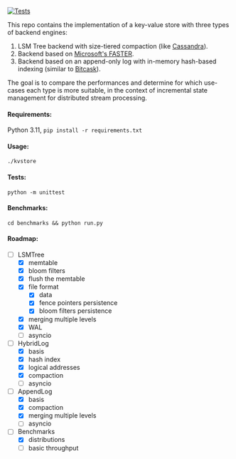 [![Tests](https://github.com/nikosgavalas/kvstore/actions/workflows/run_tests.yml/badge.svg)](https://github.com/nikosgavalas/kvstore/actions/workflows/run_tests.yml)

This repo contains the implementation of a key-value store with three types of backend engines:
1. LSM Tree backend with size-tiered compaction (like [Cassandra](https://cassandra.apache.org/_/index.html)).
2. Backend based on [Microsoft's FASTER](https://microsoft.github.io/FASTER/docs/td-research-papers/).
3. Backend based on an append-only log with in-memory hash-based indexing (similar to [Bitcask](https://riak.com/assets/bitcask-intro.pdf)).

The goal is to compare the performances and determine for which use-cases each type is more suitable, in the context of incremental state management for distributed stream processing.

#### Requirements:

Python 3.11, `pip install -r requirements.txt`

#### Usage:

`./kvstore`

#### Tests:

`python -m unittest`

#### Benchmarks:

`cd benchmarks && python run.py`

#### Roadmap:

- [ ] LSMTree
  - [x] memtable
  - [x] bloom filters
  - [x] flush the memtable
  - [x] file format
    - [x] data
    - [x] fence pointers persistence
    - [x] bloom filters persistence
  - [x] merging multiple levels
  - [x] WAL
  - [ ] asyncio
- [ ] HybridLog
  - [x] basis
  - [x] hash index
  - [x] logical addresses
  - [x] compaction
  - [ ] asyncio
- [ ] AppendLog
  - [x] basis
  - [x] compaction
  - [x] merging multiple levels
  - [ ] asyncio
- [ ] Benchmarks
  - [x] distributions
  - [ ] basic throughput
